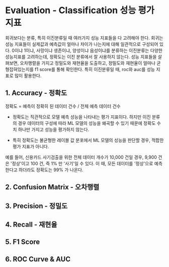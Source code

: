 # Evaluation - Classification 성능 평가 지표
회귀보다는 분류, 특히 이진분류일 때 여러가지 성능 지표들을 다 고려해야 한다. 회귀는 성능 지표들이 실제값과 예측값이 얼마나 차이가 나는지에 대해 일관적으로 구성되어 있다. 0이냐 1이냐, 사망이냐 생존이냐, 양성이냐 음성이냐를 분류하는 이진분류는 다양한 성능지표를 고려하는데, 정확도는 이진 분류에서 잘 사용하지 않는다. 성능 지표들을 살펴보면, 오차행렬을 가지고 정밀도와 재현율을 도출하고, 정밀도와 재현율이 얼마나 균형잡혀있는지를 f1 score를 통해 확인한다. 특히 이진분류일 때, roc와 auc를 성능 지표로 많이 활용한다.

## 1. Accuracy - 정확도  

정확도 = 예측이 정확히 된 데이터 건수 / 전체 예측 데이터 건수

* 정확도는 직관적으로 모델 예측 성능을 나타내는 평가 지표이다. 하지만 이진 분류의 경우 데이터의 구성에 따라 ML 모델의 성능을 왜곡할 수 있기 때문에 정확도 수치 하나만 가지고 성능을 평가하지 않는다.  

* 특히 정확도는 불균형한 레이블 값 분포에서 ML 모델의 성능을 판단할 경우, 적합한 평가 지표가 아니다.  

예를 들어, 신용카드 사기검출을 위한 전체 데이터 개수가 10,000 건일 경우, 9,900 건은 '정상'이고 100 건, 즉 1% 만 '사기'일 수 있다. 이 때, 모든 데이터를 '정상'으로 예측한다고 하더라도 정확도는 99% 가 나온다.


## 2. Confusion Matrix - 오차행렬


## 3. Precision - 정밀도


## 4. Recall - 재현율


## 5. F1 Score


## 6. ROC Curve & AUC

